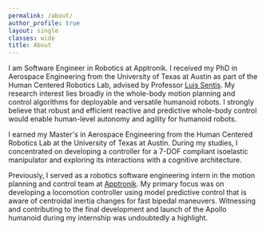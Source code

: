 ```yaml
---
permalink: /about/
author_profile: true
layout: single
classes: wide
title: About
---
```


I am Software Engineer in Robotics at Apptronik. I received my PhD in Aerospace Engineering from the University of Texas at Austin as part of the Human Centered Robotics Lab, advised by Professor [Luis Sentis](https://www.ae.utexas.edu/people/faculty/faculty-directory/sentis).
My research interest lies broadly in the whole-body motion planning and control algorithms for deployable and versatile humanoid robots. 
I strongly believe that robust and efficient reactive and predictive whole-body control would enable human-level autonomy and agility for humanoid robots.

I earned my Master's in Aerospace Engineering from the Human Centered Robotics Lab at the University of Texas at Austin. During my studies, I concentrated on developing a controller for a 7-DOF compliant isoelastic manipulator and exploring its interactions with a cognitive architecture.

Previously, I served as a robotics software engineering intern in the motion planning and control team at [Apptronik](https://www.apptronik.com). My primary focus was on developing a locomotion controller using model predictive control that is aware of centroidal inertia changes for fast bipedal maneuvers. Witnessing and contributing to the final development and launch of the Apollo humanoid during my internship was undoubtedly a highlight.


